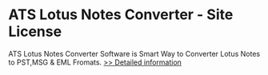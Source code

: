 # ATS Lotus Notes Converter - Site License
ATS Lotus Notes Converter Software is Smart Way to Converter Lotus Notes to PST,MSG & EML Fromats.
[>> Detailed information](https://secure.shareit.com/shareit/product.html?productid=300778866&affiliateid=200057808)